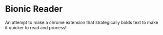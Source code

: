 # Bionic Reader
An attempt to make a chrome extension that strategically bolds text to make it quicker to read and process!
